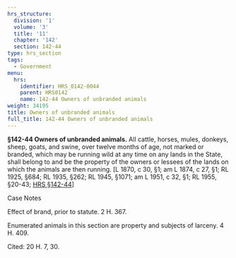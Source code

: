 ```yaml
---
hrs_structure:
  division: '1'
  volume: '3'
  title: '11'
  chapter: '142'
  section: 142-44
type: hrs_section
tags:
  - Government
menu:
  hrs:
    identifier: HRS_0142-0044
    parent: HRS0142
    name: 142-44 Owners of unbranded animals
weight: 34195
title: Owners of unbranded animals
full_title: 142-44 Owners of unbranded animals
---
```

**§142-44 Owners of unbranded animals.** All cattle, horses, mules, donkeys, sheep, goats, and swine, over twelve months of age, not marked or branded, which may be running wild at any time on any lands in the State, shall belong to and be the property of the owners or lessees of the lands on which the animals are then running. [L 1870, c 30, §1; am L 1874, c 27, §1; RL 1925, §684; RL 1935, §262; RL 1945, §1071; am L 1951, c 32, §1; RL 1955, §20-43; [HRS §142-44](/title-11/chapter-142/section-142-44/)]

Case Notes

Effect of brand, prior to statute. 2 H. 367.

Enumerated animals in this section are property and subjects of larceny. 4 H. 409.

Cited: 20 H. 7, 30.